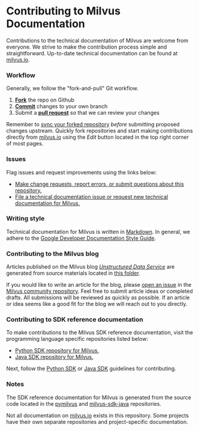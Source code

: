 # Contributing to Milvus Documentation

Contributions to the technical documentation of Milvus are welcome from everyone. We strive to make the contribution process simple and straightforward. Up-to-date technical documentation can be found at [milvus.io](https://www.milvus.io/).

### Workflow 

Generally, we follow the "fork-and-pull" Git workflow.

1. [**Fork**](https://docs.github.com/en/free-pro-team@latest/github/getting-started-with-github/fork-a-repo) the repo on Github
2. [**Commit**](https://docs.github.com/en/free-pro-team@latest/github/collaborating-with-issues-and-pull-requests/committing-changes-to-a-pull-request-branch-created-from-a-fork) changes to your own branch
3. Submit a [**pull request**](https://docs.github.com/en/free-pro-team@latest/github/collaborating-with-issues-and-pull-requests/about-pull-requests) so that we can review your changes

Remember to [sync your forked repository](https://docs.github.com/en/free-pro-team@latest/github/getting-started-with-github/fork-a-repo#keep-your-fork-synced) *before* submitting proposed changes upstream. Quickly fork repositories and start making contributions directly from [milvus.io](https://www.milvus.io/docs/overview.md) using the *Edit* button located in the top right corner of most pages.

### Issues

Flag issues and request improvements using the links below:

- [Make change requests, report errors, or submit questions about this repository.](https://github.com/milvus-io/docs/issues/new/choose) 
- [File a technical documentation issue or request new technical documentation for Milvus.](https://github.com/milvus-io/milvus/issues/new?assignees=&labels=&template=documentation-request.md&title=[DOC])

### Writing style

Technical documentation for Milvus is written in [Markdown](https://commonmark.org/help/). In general, we adhere to the [Google Developer Documentation Style Guide](https://developers.google.com/style/).

### Contributing to the Milvus blog

Articles published on the Milvus blog [*Unstructured Data Service*](https://medium.com/unstructured-data-service) are generated from source materials located in [this folder](https://github.com/milvus-io/community/tree/master/blog).  

If you would like to write an article for the blog, please [open an issue](https://github.com/milvus-io/community/issues/new) in the [Milvus community repository](https://github.com/milvus-io/community). Feel free to submit article ideas or completed drafts. All submissions will be reviewed as quickly as possible. If an article or idea seems like a good fit for the blog we will reach out to you directly.

### Contributing to SDK reference documentation

To make contributions to the Milvus SDK reference documentation, visit the programming language specific repositories listed below:

- [Python SDK repository for Milvus.](https://github.com/milvus-io/pymilvus)
- [Java SDK repository for Milvus.](https://github.com/milvus-io/milvus-sdk-java)

Next, follow the [Python SDK](https://github.com/milvus-io/pymilvus/blob/master/CONTRIBUTING.md) or [Java SDK](https://github.com/milvus-io/milvus-sdk-java/blob/master/CONTRIBUTING.md) guidelines for contributing.

### Notes

The SDK reference documentation for Milvus is generated from the source code located in the [pymilvus](https://github.com/milvus-io/pymilvus) and [milvus-sdk-java](https://github.com/milvus-io/milvus-sdk-java) repositories.

Not all documentation on [milvus.io](https://www.milvus.io/) exists in this repository. Some projects have their own separate repositories and project-specific documentation.

